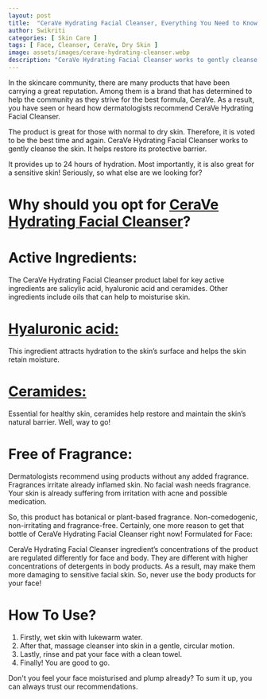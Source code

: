 ```yaml
---
layout: post
title:  "CeraVe Hydrating Facial Cleanser, Everything You Need to Know, Uses and Ingredients."
author: Swikriti
categories: [ Skin Care ]
tags: [ Face, Cleanser, CeraVe, Dry Skin ]
image: assets/images/cerave-hydrating-cleanser.webp
description: "CeraVe Hydrating Facial Cleanser works to gently cleanse the skin. It helps restore its protective barrier. It provides up to 24 hours of hydration. Most importantly, it is a great cleanser for dry and sensitive skin! "
---
```



In the skincare community, there are many products that have been carrying a great reputation. Among them is a brand that has determined to help the community as they strive for the best formula, CeraVe. As a result, you have seen or heard how dermatologists recommend CeraVe Hydrating Facial Cleanser. 

The product is great for those with normal to dry skin. Therefore, it is voted to be the best time and again.
CeraVe Hydrating Facial Cleanser works to gently cleanse the skin. It helps restore its protective barrier. 

It provides up to 24 hours of hydration. Most importantly, it is also great for a sensitive skin!
Seriously, so what else are we looking for?

# Why should you opt for <a href="https://www.cerave.com/skincare/cleansers/hydrating-facial-cleanser" rel="nofollow" target="_blank">CeraVe Hydrating Facial Cleanser</a>?

# Active Ingredients:
 The CeraVe Hydrating Facial Cleanser product label for key active ingredients are salicylic acid, hyaluronic acid and ceramides.
Other ingredients include oils that can help to moisturise skin.

# <a href="https://www.sheenyskincare.com/hyaluronic-acid-skin-benefits-uses/" target="_blank">Hyaluronic acid:</a>
This ingredient attracts hydration to the skin’s surface and helps the skin retain moisture.
# <a href="https://www.sheenyskincare.com/what-is-ceramide/" target="_blank">Ceramides: </a>
Essential for healthy skin, ceramides help restore and maintain the skin’s natural barrier. Well, way to go! 

# Free of Fragrance:
Dermatologists recommend using products without any added fragrance. Fragrances irritate already inflamed skin. No facial wash needs fragrance. Your skin is already suffering from irritation with acne and possible medication.

So, this product has botanical or plant-based fragrance. Non-comedogenic, non-irritating and fragrance-free. Certainly, one more reason to get that bottle of CeraVe Hydrating Facial Cleanser right now! 
Formulated for Face: 

CeraVe Hydrating Facial Cleanser ingredient’s concentrations of the product are regulated differently for face and body.
They are different with higher concentrations of detergents in body products. As a result, may make them more damaging to sensitive facial skin.
So, never use the body products for your face! 

# How To Use?
1. Firstly, wet skin with lukewarm water.
2. After that, massage cleanser into skin in a gentle, circular motion.
3. Lastly, rinse and pat your face with a clean towel.
4. Finally! You are good to go.

Don't you feel your face moisturised and plump already? To sum it up, you can always trust our recommendations. 
